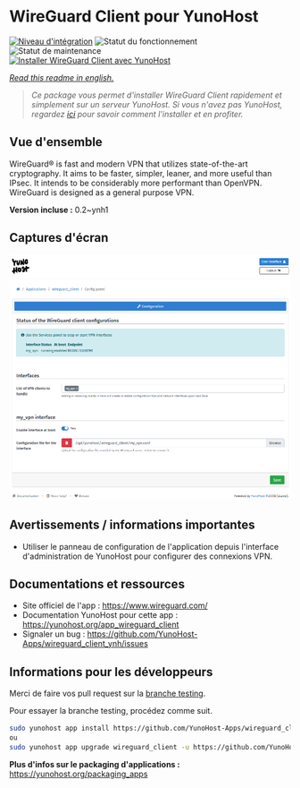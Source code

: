 <!--
N.B.: This README was automatically generated by https://github.com/YunoHost/apps/tree/master/tools/README-generator
It shall NOT be edited by hand.
-->

# WireGuard Client pour YunoHost

[![Niveau d'intégration](https://dash.yunohost.org/integration/wireguard_client.svg)](https://dash.yunohost.org/appci/app/wireguard_client) ![Statut du fonctionnement](https://ci-apps.yunohost.org/ci/badges/wireguard_client.status.svg) ![Statut de maintenance](https://ci-apps.yunohost.org/ci/badges/wireguard_client.maintain.svg)  
[![Installer WireGuard Client avec YunoHost](https://install-app.yunohost.org/install-with-yunohost.svg)](https://install-app.yunohost.org/?app=wireguard_client)

*[Read this readme in english.](./README.md)*

> *Ce package vous permet d'installer WireGuard Client rapidement et simplement sur un serveur YunoHost.
Si vous n'avez pas YunoHost, regardez [ici](https://yunohost.org/#/install) pour savoir comment l'installer et en profiter.*

## Vue d'ensemble

WireGuard® is fast and modern VPN that utilizes state-of-the-art cryptography. It aims to be faster, simpler, leaner, and more useful than IPsec. It intends to be considerably more performant than OpenVPN. WireGuard is designed as a general purpose VPN.


**Version incluse :** 0.2~ynh1


## Captures d'écran

![Capture d'écran de WireGuard Client](./doc/screenshots/wireguard_client.png)

## Avertissements / informations importantes

* Utiliser le panneau de configuration de l'application depuis l'interface d'administration de YunoHost pour configurer des connexions VPN.

## Documentations et ressources

* Site officiel de l'app : <https://www.wireguard.com/>
* Documentation YunoHost pour cette app : <https://yunohost.org/app_wireguard_client>
* Signaler un bug : <https://github.com/YunoHost-Apps/wireguard_client_ynh/issues>

## Informations pour les développeurs

Merci de faire vos pull request sur la [branche testing](https://github.com/YunoHost-Apps/wireguard_client_ynh/tree/testing).

Pour essayer la branche testing, procédez comme suit.

``` bash
sudo yunohost app install https://github.com/YunoHost-Apps/wireguard_client_ynh/tree/testing --debug
ou
sudo yunohost app upgrade wireguard_client -u https://github.com/YunoHost-Apps/wireguard_client_ynh/tree/testing --debug
```

**Plus d'infos sur le packaging d'applications :** <https://yunohost.org/packaging_apps>
